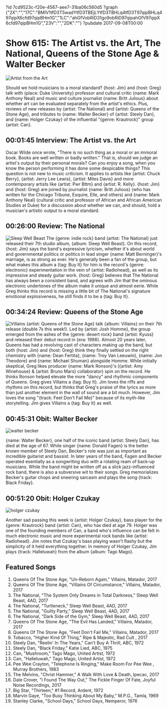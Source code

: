 ?id 7cd9523c-f20e-4567-aee7-31ba06c560d5
?graph {"2X":"","17C":"BMIV1tfD3T5wadYtfD3TBEjLYtfD3TBHLq4tfD3T97qipBHLq497qipX6cfd97qipBHm1G","1LC":"ahGfVobRiD31go9obRiD97qipahGfV97qipX6cfd97qipBHm1G","23V":"","2DK":""}
?pubdate 2017-09-08T00:00
# Show 615: The Artist vs. the Art, The National, Queens of the Stone Age & Walter Becker
![Artist from the Art](https://static.soundopinions.org/images/2017/artandartist_web.jpg)

Should we hold musicians to a moral standard? {host: Jim} and {host: Greg} talk with {place: Duke University} professor and cultural critic {name: Mark Anthony Neal} and music and culture journalist {name: Britt Julious} about whether art can be evaluated separately from the artist's ethics. Plus, reviews of new releases by {artist: The National} and {artist: Queens of the Stone Age}, and tributes to {name: Walter Becker} of {artist: Steely Dan}, and {name: Holger Czukay} of the influential "{genre: Krautrock}" group {artist: Can}.



## 00:01:45 Interview: The Artist vs. the Art
Oscar Wilde once wrote,  "There is no such thing as a moral or an immoral book. Books are well written or badly written." That is, should we judge an artist's output by their personal morals? Can you enjoy a song, when you know the person performing it has done some despicable things? This question is not new to music criticism. It applies to artists like {artist: Chuck Berry}, {artist: Jerry Lee Lewis}, {artist: Miles Davis} and more contemporary artists like {artist: Pwr Bttm} and {artist: R. Kelly}. {host: Jim} and {host: Greg} are joined by journalist {name: Britt Julious} (who has written for the Chicago Tribune, Esquire, Elle, and others) and {name: Mark Anthony Neal} (cultural critic and professor of African and African American Studies at Duke) for a discussion about whether we can, and should, hold a musician's artistic output to a moral standard.  

## 00:26:00 Review: The National
![Sleep Well Beast](https://static.soundopinions.org/assets/615/17C0.jpg)
The {genre: indie rock} band {artist: The National} just released their 7th studio album, {album: Sleep Well Beast}. On this record, {host: Jim} says the band's expressive lyricism, whether it's about world and governmental politics or politics in lead singer {name: Matt Berninger}'s marriage, is as strong as ever. He's generally been a fan of the group, but what makes this album a {tag: Buy It} for him is the record's {genre: electronic} experimentation in the vein of {artist: Radiohead}, as well as its impressive and steady guitar work. {host: Greg} believes that The National has always been a consistent band, and agrees with Jim that the ominous electronic undertones of the album make it unique and almost eerie. While Greg thinks this record is missing a little bit of The National's signature emotional explosiveness, he still finds it to be a {tag: Buy It}.

## 00:34:24 Review: Queens of the Stone Age
![Villains](https://static.soundopinions.org/assets/615/1LC0.jpg)
{artist: Queens of the Stone Age} talk {album: Villains} on their 7th release (double 7s this week!). Led by {artist: Josh Homme}, the group emerged from the ashes of the {genre: desert rock} band {artist: Kyuss} and released their debut record in {era: 1998}. Almost 20 years later, Queens has had a revolving cast of characters making up the band, but both {host: Jim} and {host: Greg} think they finally settled on the right chemistry with {name: Dean Fertita}, {name: Troy Van Leeuwin}, {name: Jon Theodore} and {name: Michael Shuman} alongside Homme. While initially skeptical, Greg likes producer {name: Mark Ronson}'s ({artist: Amy Winehouse} & {artist: Bruno Mars} collaborator) spin on the record. He thinks Ronson helped elevate the more "dancy" and rhythmic components of Queens. Greg gives Villains a {tag: Buy It}. Jim loves the riffs and rhythms on this record, but thinks that Greg's praise of the lyrics as more than just another element in the wall of sound are a bit much. However, Jim loves the song "{track: Feet Don't Fail Me}" because of its myth-like storytelling. Jim gives Villains a {tag: Buy It} as well.

## 00:45:31 Obit: Walter Becker
![walter becker](https://static.soundopinions.org/assets/615/23V0.jpg)

{name: Walter Becker}, one half of the iconic band {artist: Steely Dan}, has died at the age of 67. While singer {name: Donald Fagen} is the better known member of Steely Dan, Becker's role was just as important as incredible guitarist and bassist. In later years of the band, Fagen and Becker operated esentially as a songwriting duo with a rotating ream of back-up musicians. While the band might be written off as a slick jazz-influenced rock band, there is also a subversive wit to their songs. Greg memorializes Becker's guitar chops and sneering sarcasm and plays the song {track: Black Friday}.

## 00:51:20 Obit: Holger Czukay
![holger czukay](https://static.soundopinions.org/assets/615/2DK0.jpg)

Another sad passing this week is {artist: Holger Czukay}, bass player for the {genre: Krautrock} band {artist: Can}, who has died at age 79. Holger was one of the founding members of Can, a band who's influence can be felt in much electronic music and more experimental rock bands like {artist: Radiohead}. Jim notes that Czukay's bass playing wasn't flashy but the simplicity of it held everything together. In memory of Holger Czukay, Jim plays {track: Halleluwah} from the album {album: Tago Mago}.   

## Featured Songs

1. Queens Of The Stone Age, "Un-Reborn Again," Villains, Matador, 2017
1. Queens Of The Stone Age, "Villains Of Circumstance," Villains, Matador, 2017
1. The National, "The System Only Dreams in Total Darkness," Sleep Well Beast, 4AD, 2017
1. The National, "Turtleneck," Sleep Well Beast, 4AD, 2017
1. The National, "Guilty Party," Sleep Well Beast, 4AD, 2017
1. The National, "Dark Side of the Gym," Sleep Well Beast, 4AD, 2017
1. Queens Of The Stone Age, "The Evil Has Landed," Villains, Matador, 2017
1. Queens Of The Stone Age, "Feet Don't Fail Me," Villains, Matador, 2017
1. Tobacco, "Higher Kind Of Thing," Ripe & Majestic, Rad Cult , 2017
1. Steely Dan, "Reelin' In The Years," Can't Buy A Thrill, ABC, 1972
1. Steely Dan, "Black Friday," Katie Lied, ABC, 1975
1. Can, "Mushroom," Tago Mago, United Artist, 1972
1. Can, "Halleluwah," Tago Mago, United Artist, 1972
1. Pee Wee Crayton, "Telephone Is Ringing," Make Room For Pee Wee , Murray Brothers, 1983
1. The Melvins, "Christ Hammer," A Walk With Love & Death, Ipecac, 2017
1. Dale Crover, "I Found The Way Out," The Fickle Finger Of Fate, Joyful Noise Recordings, 2017
1. Big Star, "Thirteen," #1 Record, Ardent, 1972
1. Marvin Gaye, "Too Busy Thinking About My Baby," M.P.G., Tamla, 1969
1. Stanley Clarke, "School Days," School Days, Nemperor, 1976
